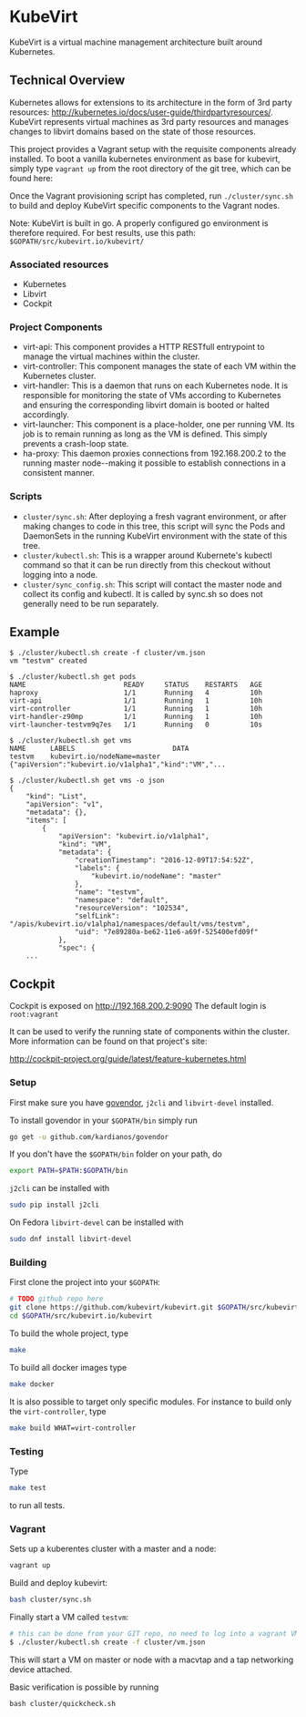 # KubeVirt

KubeVirt is a virtual machine management architecture built around Kubernetes.

## Technical Overview

Kubernetes allows for extensions to its architecture in the form of 3rd party
resources: <http://kubernetes.io/docs/user-guide/thirdpartyresources/>.
KubeVirt represents virtual machines as 3rd party resources and manages changes
to libvirt domains based on the state of those resources.

This project provides a Vagrant setup with the requisite components already
installed. To boot a vanilla kubernetes environment as base for kubevirt,
simply type `vagrant up` from the root directory of the git tree, which can be
found here:
<!-- FIXME: <place URL to public git repository here> -->
Once the Vagrant provisioning script has completed, run `./cluster/sync.sh` to
build and deploy KubeVirt specific components to the Vagrant nodes.

Note: KubeVirt is built in go. A properly configured go environment is
therefore required. For best results, use this path:
`$GOPATH/src/kubevirt.io/kubevirt/`

### Associated resources

 * Kubernetes
 * Libvirt
 * Cockpit

### Project Components

 * virt-api: This component provides a HTTP RESTfull entrypoint to manage
   the virtual machines within the cluster.
 * virt-controller: This component manages the state of each VM within the
   Kubernetes cluster.
 * virt-handler: This is a daemon that runs on each Kubernetes node. It is
   responsible for monitoring the state of VMs according to Kubernetes and
   ensuring the corresponding libvirt domain is booted or halted accordingly.
 * virt-launcher: This component is a place-holder, one per running VM. Its
   job is to remain running as long as the VM is defined. This simply prevents a
   crash-loop state.
 * ha-proxy: This daemon proxies connections from 192.168.200.2 to the running
   master node--making it possible to establish connections in a consistent
   manner.

### Scripts

 * `cluster/sync.sh`: After deploying a fresh vagrant environment, or after
   making changes to code in this tree, this script will sync the Pods and
   DaemonSets in the running KubeVirt environment with the state of this tree.
 * `cluster/kubectl.sh`: This is a wrapper around Kubernete's kubectl command so
   that it can be run directly from this checkout without logging into a node.
 * `cluster/sync_config.sh`: This script will contact the master node and
   collect its config and kubectl. It is called by sync.sh so does not generally
   need to be run separately.

## Example

```
$ ./cluster/kubectl.sh create -f cluster/vm.json
vm "testvm" created

$ ./cluster/kubectl.sh get pods
NAME                        READY     STATUS    RESTARTS   AGE
haproxy                     1/1       Running   4          10h
virt-api                    1/1       Running   1          10h
virt-controller             1/1       Running   1          10h
virt-handler-z90mp          1/1       Running   1          10h
virt-launcher-testvm9q7es   1/1       Running   0          10s

$ ./cluster/kubectl.sh get vms
NAME      LABELS                        DATA
testvm    kubevirt.io/nodeName=master   {"apiVersion":"kubevirt.io/v1alpha1","kind":"VM","...

$ ./cluster/kubectl.sh get vms -o json
{
    "kind": "List",
    "apiVersion": "v1",
    "metadata": {},
    "items": [
        {
            "apiVersion": "kubevirt.io/v1alpha1",
            "kind": "VM",
            "metadata": {
                "creationTimestamp": "2016-12-09T17:54:52Z",
                "labels": {
                    "kubevirt.io/nodeName": "master"
                },
                "name": "testvm",
                "namespace": "default",
                "resourceVersion": "102534",
                "selfLink": "/apis/kubevirt.io/v1alpha1/namespaces/default/vms/testvm",
                "uid": "7e89280a-be62-11e6-a69f-525400efd09f"
            },
            "spec": {
    ...
```

## Cockpit

Cockpit is exposed on <http://192.168.200.2:9090>
The default login is `root:vagrant`

It can be used to verify the running state of components within the cluster.
More information can be found on that project's site:

http://cockpit-project.org/guide/latest/feature-kubernetes.html

### Setup

First make sure you have [govendor](https://github.com/kardianos/govendor),
`j2cli` and `libvirt-devel` installed.

To install govendor in your `$GOPATH/bin` simply run

```bash
go get -u github.com/kardianos/govendor
```

If you don't have the `$GOPATH/bin` folder on your path, do

```bash
export PATH=$PATH:$GOPATH/bin
```

`j2cli` can be installed with

```bash
sudo pip install j2cli
```

On Fedora `libvirt-devel` can be  installed with

```bash
sudo dnf install libvirt-devel
```

### Building

First clone the project into your `$GOPATH`:

```bash
# TODO github repo here
git clone https://github.com/kubevirt/kubevirt.git $GOPATH/src/kubevirt.io/kubevirt
cd $GOPATH/src/kubevirt.io/kubevirt
```

To build the whole project, type

```bash
make
```

To build all docker images type

```bash
make docker
```

It is also possible to target only specific modules. For instance to build only
the `virt-controller`, type

```bash
make build WHAT=virt-controller
```

### Testing

Type

```bash
make test
```

to run all tests.

### Vagrant

Sets up a kuberentes cluster with a master and a node:

```bash
vagrant up
```

Build and deploy kubevirt:

```bash
bash cluster/sync.sh
```

Finally start a VM called `testvm`:

```bash
# this can be done from your GIT repo, no need to log into a vagrant VM
$ ./cluster/kubectl.sh create -f cluster/vm.json
```

This will start a VM on master or node with a macvtap and a tap networking
device attached.

Basic verification is possible by running

```
bash cluster/quickcheck.sh
```
